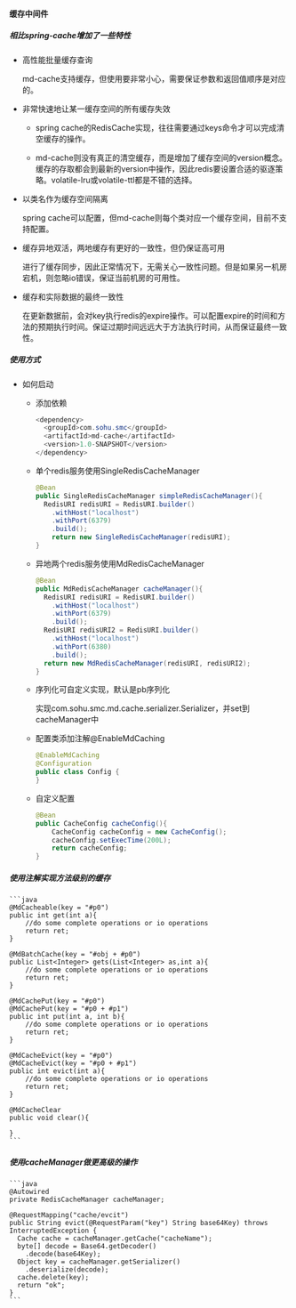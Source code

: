#### 缓存中间件

##### 相比spring-cache增加了一些特性

* 高性能批量缓存查询

    md-cache支持缓存，但使用要非常小心，需要保证参数和返回值顺序是对应的。

* 非常快速地让某一缓存空间的所有缓存失效

  * spring cache的RedisCache实现，往往需要通过keys命令才可以完成清空缓存的操作。

  * md-cache则没有真正的清空缓存，而是增加了缓存空间的version概念。缓存的存取都会到最新的version中操作，因此redis要设置合适的驱逐策略。volatile-lru或volatile-ttl都是不错的选择。

* 以类名作为缓存空间隔离

    spring cache可以配置，但md-cache则每个类对应一个缓存空间，目前不支持配置。

* 缓存异地双活，两地缓存有更好的一致性，但仍保证高可用

    进行了缓存同步，因此正常情况下，无需关心一致性问题。但是如果另一机房宕机，则忽略io错误，保证当前机房的可用性。

* 缓存和实际数据的最终一致性

    在更新数据前，会对key执行redis的expire操作。可以配置expire的时间和方法的预期执行时间。保证过期时间远远大于方法执行时间，从而保证最终一致性。

  

##### 使用方式

* 如何启动

  * 添加依赖

    ```java
    <dependency>
      <groupId>com.sohu.smc</groupId>
      <artifactId>md-cache</artifactId>
      <version>1.0-SNAPSHOT</version>
    </dependency>
    ```

  * 单个redis服务使用SingleRedisCacheManager

    ```java
    @Bean
    public SingleRedisCacheManager simpleRedisCacheManager(){
      RedisURI redisURI = RedisURI.builder()
        .withHost("localhost")
        .withPort(6379)
        .build();
    	return new SingleRedisCacheManager(redisURI);
    }
    ```

  * 异地两个redis服务使用MdRedisCacheManager

    ```java
    @Bean
    public MdRedisCacheManager cacheManager(){
      RedisURI redisURI = RedisURI.builder()
        .withHost("localhost")
        .withPort(6379)
        .build();
      RedisURI redisURI2 = RedisURI.builder()
        .withHost("localhost")
        .withPort(6380)
        .build();
      return new MdRedisCacheManager(redisURI, redisURI2);
    }
    ```

  * 序列化可自定义实现，默认是pb序列化

      实现com.sohu.smc.md.cache.serializer.Serializer，并set到cacheManager中

  * 配置类添加注解@EnableMdCaching

    ```java
    @EnableMdCaching
    @Configuration
    public class Config {
    }
    ```

  * 自定义配置

    ```java
    @Bean
    public CacheConfig cacheConfig(){
        CacheConfig cacheConfig = new CacheConfig();
        cacheConfig.setExecTime(200L);
        return cacheConfig;
    }
    ```

##### 使用注解实现方法级别的缓存
    
    ```java
    @MdCacheable(key = "#p0")
    public int get(int a){
        //do some complete operations or io operations
        return ret;
    }
    
    @MdBatchCache(key = "#obj + #p0")
    public List<Integer> gets(List<Integer> as,int a){
        //do some complete operations or io operations
        return ret;
    }
    
    @MdCachePut(key = "#p0")
    @MdCachePut(key = "#p0 + #p1")
    public int put(int a, int b){
        //do some complete operations or io operations
        return ret;
    }
    
    @MdCacheEvict(key = "#p0")
    @MdCacheEvict(key = "#p0 + #p1")
    public int evict(int a){
        //do some complete operations or io operations
        return ret;
    }
    
    @MdCacheClear
    public void clear(){
    
    }
    ```

##### 使用cacheManager做更高级的操作

    ```java
    @Autowired
    private RedisCacheManager cacheManager;
    
    @RequestMapping("cache/evcit")
    public String evict(@RequestParam("key") String base64Key) throws InterruptedException {
      Cache cache = cacheManager.getCache("cacheName");
      byte[] decode = Base64.getDecoder()
        .decode(base64Key);
      Object key = cacheManager.getSerializer()
        .deserialize(decode);
      cache.delete(key);
      return "ok";
    }
    ```

